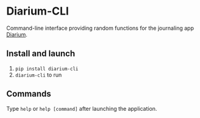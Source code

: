 # Diarium-CLI
Command-line interface providing random functions for the journaling app [Diarium](https://timopartl.com/).


## Install and launch
1. `pip install diarium-cli`
4. `diarium-cli` to run

## Commands
Type `help` or `help [command]` after launching the application.